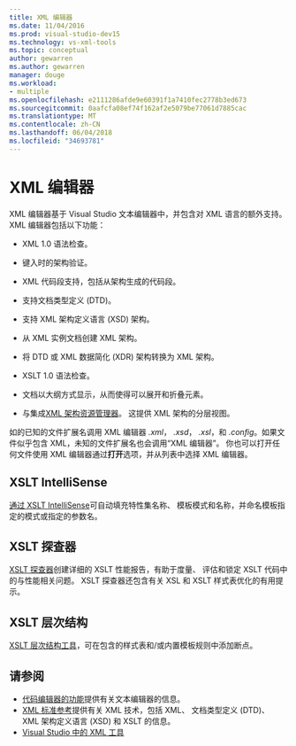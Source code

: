 ```yaml
---
title: XML 编辑器
ms.date: 11/04/2016
ms.prod: visual-studio-dev15
ms.technology: vs-xml-tools
ms.topic: conceptual
author: gewarren
ms.author: gewarren
manager: douge
ms.workload:
- multiple
ms.openlocfilehash: e2111286afde9e60391f1a7410fec2778b3ed673
ms.sourcegitcommit: 0aafcfa08ef74f162af2e5079be77061d7885cac
ms.translationtype: MT
ms.contentlocale: zh-CN
ms.lasthandoff: 06/04/2018
ms.locfileid: "34693781"
---
```

# <a name="xml-editor"></a>XML 编辑器

XML 编辑器基于 Visual Studio 文本编辑器中，并包含对 XML 语言的额外支持。 XML 编辑器包括以下功能：

- XML 1.0 语法检查。

- 键入时的架构验证。

- XML 代码段支持，包括从架构生成的代码段。

- 支持文档类型定义 (DTD)。

- 支持 XML 架构定义语言 (XSD) 架构。

- 从 XML 实例文档创建 XML 架构。

- 将 DTD 或 XML 数据简化 (XDR) 架构转换为 XML 架构。

- XSLT 1.0 语法检查。

- 文档以大纲方式显示，从而使得可以展开和折叠元素。

- 与集成[XML 架构资源管理器](../xml-tools/xml-schema-explorer.md)。 这提供 XML 架构的分层视图。

如的已知的文件扩展名调用 XML 编辑器 *.xml*， *.xsd*， *.xsl*，和 *.config*。如果文件似乎包含 XML，未知的文件扩展名也会调用“XML 编辑器”。 你也可以打开任何文件使用 XML 编辑器通过**打开**选项，并从列表中选择 XML 编辑器。

## <a name="xslt-intellisense"></a>XSLT IntelliSense

[通过 XSLT IntelliSense](../xml-tools/xml-editor-intellisense-features.md)可自动填充特性集名称、 模板模式和名称，并命名模板指定的模式或指定的参数名。

## <a name="xslt-profiler"></a>XSLT 探查器

[XSLT 探查器](../xml-tools/walkthrough-xslt-profiler.md)创建详细的 XSLT 性能报告，有助于度量、 评估和锁定 XSLT 代码中的与性能相关问题。 XSLT 探查器还包含有关 XSL 和 XSLT 样式表优化的有用提示。

## <a name="xslt-hierarchy"></a>XSLT 层次结构

[XSLT 层次结构工具](../xml-tools/walkthrough-using-xslt-hierarchy.md)，可在包含的样式表和/或内置模板规则中添加断点。

## <a name="see-also"></a>请参阅

- [代码编辑器的功能](../ide/writing-code-in-the-code-and-text-editor.md)提供有关文本编辑器的信息。
- [XML 标准参考](http://msdn.microsoft.com/79c78508-c9d0-423a-a00f-672e855de401)提供有关 XML 技术，包括 XML、 文档类型定义 (DTD)、 XML 架构定义语言 (XSD) 和 XSLT 的信息。
- [Visual Studio 中的 XML 工具](../xml-tools/xml-tools-in-visual-studio.md)